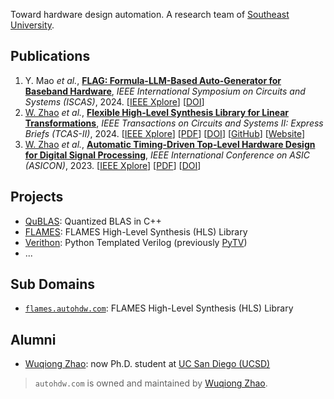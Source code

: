 Toward hardware design automation.
A research team of [Southeast University](https://www.seu.edu.cn/english/).

## Publications
1. Y. Mao *et al.*, [**FLAG: Formula-LLM-Based Auto-Generator for Baseband Hardware**](https://ieeexplore.ieee.org/document/10558482),
  *IEEE International Symposium on Circuits and Systems (ISCAS)*, 2024.
   [[IEEE Xplore](https://ieeexplore.ieee.org/document/10558482)]
   [[DOI](https://doi.org/10.1109/ISCAS58744.2024.10558482)]
2. [W. Zhao](https://wqzhao.org) *et al.*, [**Flexible High-Level Synthesis Library for Linear Transformations**](https://ieeexplore.ieee.org/document/10437992),
  *IEEE Transactions on Circuits and Systems II: Express Briefs (TCAS-II)*, 2024.
   [[IEEE Xplore](https://ieeexplore.ieee.org/document/10437992)]
   [[PDF](https://wqzhao.org/assets/zhao2024flexible.pdf)]
   [[DOI](https://doi.org/10.1109/TCSII.2024.3366282)]
   [[GitHub](https://github.com/autohdw/flames)]
   [[Website](https://flames.autohdw.com)]
3. [W. Zhao](https://wqzhao.org) *et al.*, [**Automatic Timing-Driven Top-Level Hardware Design for Digital Signal Processing**](https://ieeexplore.ieee.org/document/10396119),
  *IEEE International Conference on ASIC (ASICON)*, 2023.
   [[IEEE Xplore](https://ieeexplore.ieee.org/document/10396119)]
   [[PDF](https://wqzhao.org/assets/zhao2023automatic.pdf)]
   [[DOI](https://doi.org/10.1109/ASICON58565.2023.10396119)]

## Projects
- [QuBLAS](https://github.com/autohdw/QuBLAS): Quantized BLAS in C++
- [FLAMES](https://github.com/autohdw/flames): FLAMES High-Level Synthesis (HLS) Library
- [Verithon](https://github.com/autohdw/verithon): Python Templated Verilog (previously [PyTV](https://github.com/autohdw/pytv))
- ...

## Sub Domains
- [`flames.autohdw.com`](https://flames.autohdw.com): FLAMES High-Level Synthesis (HLS) Library

## Alumni
- [Wuqiong Zhao](https://wqzhao.org): now Ph.D. student at [UC San Diego (UCSD)](https://ucsd.edu)

> `autohdw.com` is owned and maintained by [Wuqiong Zhao](https://autohdw.com).
